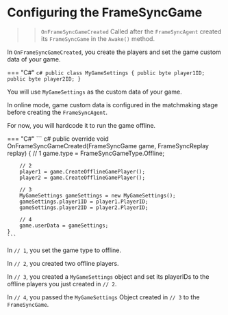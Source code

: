 # Configuring the FrameSyncGame

>> `OnFrameSyncGameCreated`
Called after the `FrameSyncAgent` created its `FrameSyncGame` in the `Awake()` method.

In `OnFrameSyncGameCreated`, you create the players and set the game custom data of your game.

=== "C#"
    ``` c#
    public class MyGameSettings
    {
        public byte player1ID;
        public byte player2ID;
    }
    ```

You will use `MyGameSettings` as the custom data of your game. 

In online mode, game custom data is configured in the matchmaking stage before creating the `FrameSyncAgent`. 

For now, you will hardcode it to run the game offline.

=== "C#"
    ``` c#
    public override void OnFrameSyncGameCreated(FrameSyncGame game, FrameSyncReplay replay)
    {
        // 1
        game.type = FrameSyncGameType.Offline;

        // 2
        player1 = game.CreateOfflineGamePlayer();
        player2 = game.CreateOfflineGamePlayer();

        // 3
        MyGameSettings gameSettings = new MyGameSettings();
        gameSettings.player1ID = player1.PlayerID;
        gameSettings.player2ID = player2.PlayerID;

        // 4
        game.userData = gameSettings;
    }
    ```
In `// 1`, you set the game type to offline.

In `// 2`, you created two offline players.

In `// 3`, you created a `MyGameSettings` object and set its playerIDs to the offline players you just created in `// 2`.

In `// 4`, you passed the `MyGameSettings` Object created in `// 3` to the `FrameSyncGame`.